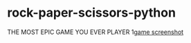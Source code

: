 # rock-paper-scissors-python
THE MOST EPIC GAME YOU EVER PLAYER
1[game screenshot](https://github.com/imnuts000/rock-paper-scissors-python/tree/main/images/screenshot.png)
